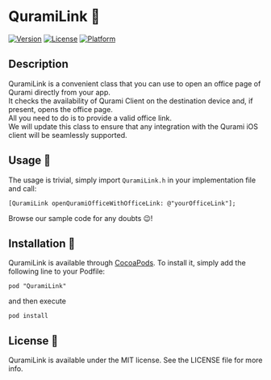 # QuramiLink 🔗


[![Version](https://img.shields.io/cocoapods/v/QuramiLink.svg?style=flat)](http://cocoapods.org/pods/QuramiLink)
[![License](https://img.shields.io/cocoapods/l/QuramiLink.svg?style=flat)](http://cocoapods.org/pods/QuramiLink)
[![Platform](https://img.shields.io/cocoapods/p/QuramiLink.svg?style=flat)](http://cocoapods.org/pods/QuramiLink)

## Description

QuramiLink is a convenient class that you can use to open an office page of Qurami directly from your app.  
It checks the availability of Qurami Client on the destination device and, if present, opens the office page.   
All you need to do is to provide a valid office link.   
We will update this class to ensure that any integration with the Qurami iOS client will be seamlessly supported.

## Usage 📖

The usage is trivial, simply import `QuramiLink.h` in your implementation file and call:

```
[QuramiLink openQuramiOfficeWithOfficeLink: @"yourOfficeLink"];
```

Browse our sample code for any doubts 😉!


## Installation 🔨

QuramiLink is available through [CocoaPods](http://cocoapods.org). To install
it, simply add the following line to your Podfile:

```
pod "QuramiLink"
```
and then execute

```
pod install
```



## License 📃

QuramiLink is available under the MIT license. See the LICENSE file for more info.
